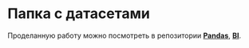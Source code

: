 # Папка с датасетами
Проделанную работу можно посмотреть в репозитории [**Pandas**](https://github.com/nikolayGU/Pandas), [**BI**](https://github.com/nikolayGU/Business_intelligence).
